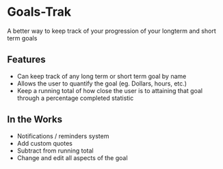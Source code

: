 # Goals-Trak
A better way to keep track of your progression of your longterm and short term goals

## Features
* Can keep track of any long term or short term goal by name
* Allows the user to quantify the goal (eg. Dollars, hours, etc.)
* Keep a running total of how close the user is to attaining that goal through a percentage completed statistic

## In the Works
* Notifications / reminders system
* Add custom quotes
* Subtract from running total
* Change and edit all aspects of the goal
